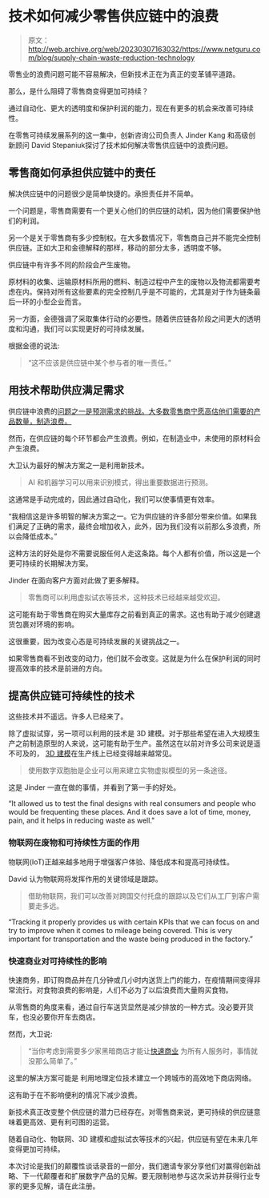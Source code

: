 # 技术如何减少零售供应链中的浪费

> 原文：<http://web.archive.org/web/20230307163032/https://www.netguru.com/blog/supply-chain-waste-reduction-technology>

 零售业的浪费问题可能不容易解决，但新技术正在为真正的变革铺平道路。

那么，是什么阻碍了零售商变得更加可持续？

通过自动化、更大的透明度和保护利润的能力，现在有更多的机会来改善可持续性。

在零售可持续发展系列的这一集中，创新咨询公司负责人 Jinder Kang 和高级创新顾问 David Stepaniuk探讨了技术如何解决零售供应链中的浪费问题。

## 零售商如何承担供应链中的责任

解决供应链中的问题很少是简单快捷的。承担责任并不简单。

一个问题是，零售商需要有一个更关心他们的供应链的动机，因为他们需要保护他们的利润。

另一个是关于零售商有多少控制权。在大多数情况下，零售商自己并不能完全控制供应链。正如大卫和金德解释的那样，移动的部分太多，透明度不够。

供应链中有许多不同的阶段会产生废物。

原材料的收集、运输原材料所用的燃料、制造过程中产生的废物以及物流都需要考虑在内。保持对所有这些要素的完全控制几乎是不可能的，尤其是对于作为链条最后一环的小型企业而言。

另一方面，金德强调了采取集体行动的必要性。随着供应链各阶段之间更大的透明度和沟通，我们可以实现更好的可持续发展。

根据金德的说法:

> “这不应该是供应链中某个参与者的唯一责任。”

## 用技术帮助供应满足需求

供应链中浪费的[问题之一是预测需求的挑战。大多数零售商宁愿高估他们需要的产品数量，制造浪费。](http://web.archive.org/web/20220925013203/https://www.netguru.com/blog/sustainable-supply-chains)

然而，在供应链的每个环节都会产生浪费。例如，在制造业中，未使用的原材料会产生浪费。

大卫认为最好的解决方案之一是利用新技术。

> AI 和机器学习可以用来识别模式，得出重要数据进行预测。

这通常是手动完成的，因此通过自动化，我们可以使事情更有效率。

“我相信这是许多明智的解决方案之一。它为供应链的许多部分带来价值。如果我们满足了正确的需求，最终会增加收入，此外，因为我们没有以前那么多浪费，所以会降低成本。”

这种方法的好处是你不需要说服任何人走这条路。每个人都有价值，所以这是一个更可持续的长期解决方案。

Jinder 在面向客户方面对此做了更多解释。

> 零售商可以利用虚拟试衣等技术，这种技术已经越来越受欢迎。

这可能有助于零售商在购买大量库存之前看到真正的需求。这也有助于减少创建退货包裹对环境的影响。

这很重要，因为改变心态是可持续发展的关键挑战之一。

如果零售商看不到改变的动力，他们就不会改变。这就是为什么在保护利润的同时提高效率的技术是前进的方向。

## 提高供应链可持续性的技术

这些技术并不遥远。许多人已经来了。

除了虚拟试穿，另一项可以利用的技术是 3D 建模。对于那些希望在进入大规模生产之前制造原型的人来说，这可能有助于生产。虽然这在以前对许多公司来说是遥不可及的， [3D 建模](/web/20220925013203/https://www.netguru.com/blog/key-challenges-of-implementing-virtual-try-on-apps)在生产线上已经变得越来越常见。

> 使用数字双胞胎是企业可以用来建立实物虚拟模型的另一条途径。

这是 Jinder 一直在做的事情，并看到了第一手的好处。

“It allowed us to test the final designs with real consumers and people who would be frequenting these places. And it does save a lot of time, money, pain, and it helps in reducing waste as well."

### 物联网在废物和可持续性方面的作用

物联网(IoT)正越来越多地用于增强客户体验、降低成本和提高可持续性。

David 认为物联网将发挥作用的关键领域是跟踪。

> 借助物联网，我们可以改善对跨国交付托盘的跟踪以及它们从工厂到客户需要走多远。

“Tracking it properly provides us with certain KPIs that we can focus on and try to improve when it comes to mileage being covered. This is very important for transportation and the waste being produced in the factory.”

### 快速商业对可持续性的影响

快速商务，即订购商品并在几分钟或几小时内送货上门的能力，在疫情期间变得非常流行。对食物浪费的影响是，人们不必为了以后浪费而大量购买食物。

从零售商的角度来看，通过自行车送货显然是减少排放的一种方式。没必要开货车，也没必要你开车去商店。

然而，大卫说:

> “当你考虑到需要多少家黑暗商店才能让[快速商业](/web/20220925013203/https://www.netguru.com/blog/delivery-hero-quick-commerce-strategy) 为所有人服务时，事情就没那么简单了。”

这里的解决方案可能是 利用地理定位技术建立一个跨城市的高效地下商店网络。

这有助于在不影响便利的情况下减少浪费。

新技术真正改变整个供应链的潜力已经存在。对零售商来说，更可持续的供应链意味着更高效、更有利可图的运营。

随着自动化、物联网、3D 建模和虚拟试衣等技术的兴起，供应链有望在未来几年变得更加可持续。

本次讨论是我们的颠覆性谈话录音的一部分，我们邀请专家分享他们对赢得创新战略、下一代颠覆者和扩展数字产品的见解。要无限制地参与这次采访并获得行业专家的更多见解，请在此注册。
